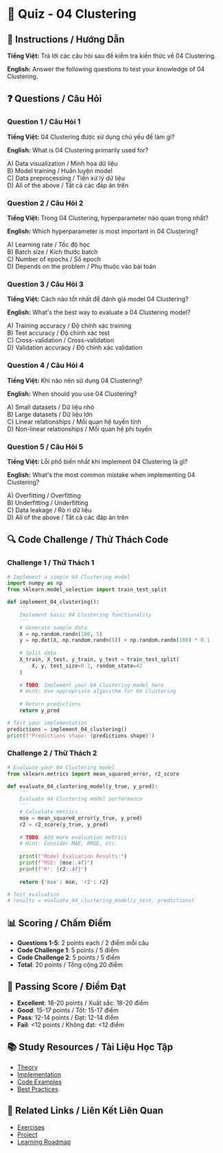 # 🧠 Quiz - 04 Clustering

## 📝 Instructions / Hướng Dẫn

**Tiếng Việt:** Trả lời các câu hỏi sau để kiểm tra kiến thức về 04 Clustering.

**English:** Answer the following questions to test your knowledge of 04 Clustering.

## ❓ Questions / Câu Hỏi

### Question 1 / Câu Hỏi 1
**Tiếng Việt:** 04 Clustering được sử dụng chủ yếu để làm gì?

**English:** What is 04 Clustering primarily used for?

A) Data visualization / Minh họa dữ liệu  
B) Model training / Huấn luyện model  
C) Data preprocessing / Tiền xử lý dữ liệu  
D) All of the above / Tất cả các đáp án trên

### Question 2 / Câu Hỏi 2
**Tiếng Việt:** Trong 04 Clustering, hyperparameter nào quan trọng nhất?

**English:** Which hyperparameter is most important in 04 Clustering?

A) Learning rate / Tốc độ học  
B) Batch size / Kích thước batch  
C) Number of epochs / Số epoch  
D) Depends on the problem / Phụ thuộc vào bài toán

### Question 3 / Câu Hỏi 3
**Tiếng Việt:** Cách nào tốt nhất để đánh giá model 04 Clustering?

**English:** What's the best way to evaluate a 04 Clustering model?

A) Training accuracy / Độ chính xác training  
B) Test accuracy / Độ chính xác test  
C) Cross-validation / Cross-validation  
D) Validation accuracy / Độ chính xác validation

### Question 4 / Câu Hỏi 4
**Tiếng Việt:** Khi nào nên sử dụng 04 Clustering?

**English:** When should you use 04 Clustering?

A) Small datasets / Dữ liệu nhỏ  
B) Large datasets / Dữ liệu lớn  
C) Linear relationships / Mối quan hệ tuyến tính  
D) Non-linear relationships / Mối quan hệ phi tuyến

### Question 5 / Câu Hỏi 5
**Tiếng Việt:** Lỗi phổ biến nhất khi implement 04 Clustering là gì?

**English:** What's the most common mistake when implementing 04 Clustering?

A) Overfitting / Overfitting  
B) Underfitting / Underfitting  
C) Data leakage / Rò rỉ dữ liệu  
D) All of the above / Tất cả các đáp án trên

## 🔍 Code Challenge / Thử Thách Code

### Challenge 1 / Thử Thách 1
```python
# Implement a simple 04 Clustering model
import numpy as np
from sklearn.model_selection import train_test_split

def implement_04_clustering():
    '''
    Implement basic 04 Clustering functionality
    '''
    # Generate sample data
    X = np.random.randn(100, 5)
    y = np.dot(X, np.random.randn(5)) + np.random.randn(100) * 0.1
    
    # Split data
    X_train, X_test, y_train, y_test = train_test_split(
        X, y, test_size=0.2, random_state=42
    )
    
    # TODO: Implement your 04 Clustering model here
    # Hint: Use appropriate algorithm for 04 Clustering
    
    # Return predictions
    return y_pred

# Test your implementation
predictions = implement_04_clustering()
print(f"Predictions shape: {predictions.shape}")
```

### Challenge 2 / Thử Thách 2
```python
# Evaluate your 04 Clustering model
from sklearn.metrics import mean_squared_error, r2_score

def evaluate_04_clustering_model(y_true, y_pred):
    '''
    Evaluate 04 Clustering model performance
    '''
    # Calculate metrics
    mse = mean_squared_error(y_true, y_pred)
    r2 = r2_score(y_true, y_pred)
    
    # TODO: Add more evaluation metrics
    # Hint: Consider MAE, RMSE, etc.
    
    print(f"Model Evaluation Results:")
    print(f"MSE: {mse:.4f}")
    print(f"R²: {r2:.4f}")
    
    return {'mse': mse, 'r2': r2}

# Test evaluation
# results = evaluate_04_clustering_model(y_test, predictions)
```

## 📊 Scoring / Chấm Điểm

- **Questions 1-5**: 2 points each / 2 điểm mỗi câu
- **Code Challenge 1**: 5 points / 5 điểm
- **Code Challenge 2**: 5 points / 5 điểm
- **Total**: 20 points / Tổng cộng 20 điểm

## 🎯 Passing Score / Điểm Đạt

- **Excellent**: 18-20 points / Xuất sắc: 18-20 điểm
- **Good**: 15-17 points / Tốt: 15-17 điểm  
- **Pass**: 12-14 points / Đạt: 12-14 điểm
- **Fail**: <12 points / Không đạt: <12 điểm

## 📚 Study Resources / Tài Liệu Học Tập

- [Theory](./THEORY_04_clustering.md)
- [Implementation](./IMPLEMENTATION_04_clustering.md)
- [Code Examples](./CODE_EXAMPLES_04_clustering.md)
- [Best Practices](./BEST_PRACTICES_04_clustering.md)

## 🔗 Related Links / Liên Kết Liên Quan

- [Exercises](./EXERCISES_04_clustering.md)
- [Project](./PROJECT_04_clustering.md)
- [Learning Roadmap](./LEARNING_ROADMAP_04_clustering.md)
